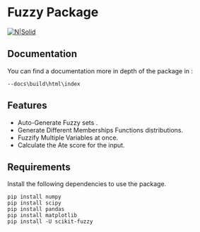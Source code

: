 # Fuzzy Package


[![N|Solid](https://cldup.com/dTxpPi9lDf.thumb.png)](https://https://dillinger.io/)

## Documentation 
You can find a documentation more in depth of the package in :
```
--docs\build\html\index
```
## Features

- Auto-Generate Fuzzy sets .
- Generate Different Memberships Functions distributions.
- Fuzzify Multiple Variables at once.
- Calculate the Ate score for the input.

## Requirements


Install the following dependencies to use the package.



```
pip install numpy 
pip install scipy 
pip install pandas 
pip install matplotlib
pip install -U scikit-fuzzy
```


